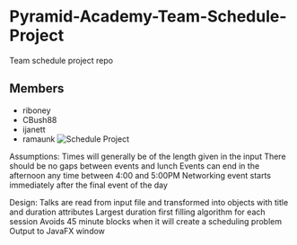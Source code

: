 # Pyramid-Academy-Team-Schedule-Project
Team schedule project repo

## Members
- riboney
- CBush88
- ijanett
- ramaunk
![Schedule Project](https://user-images.githubusercontent.com/109172533/186980121-54c9e4e4-39a6-4fa1-b873-b8ab41dbb5e5.png)

Assumptions:
Times will generally be of the length given in the input
There should be no gaps between events and lunch
Events can end in the afternoon any time between 4:00 and 5:00PM
Networking event starts immediately after the final event of the day

Design:
Talks are read from input file and transformed into objects with title and duration attributes
Largest duration first filling algorithm for each session
Avoids 45 minute blocks when it will create a scheduling problem
Output to JavaFX window
